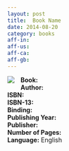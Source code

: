 ```yaml
---
layout: post
title:  Book Name
date: 2014-08-20
category: books
aff-in: 
aff-us: 
aff-ca: 
aff-gb: 
---
```


<img style="clear: right; float: left; margin-bottom: 1em; margin-right: 1em;" 
src="{{site.img-url}}/many-lives-many-masters-brian-weiss.jpg"/>
**Book:**   
**Author:**   
**ISBN:**   
**ISBN-13:**   
**Binding:**   
**Publishing Year:**   
**Publisher:**   
**Number of Pages:**   
**Language:** English  


